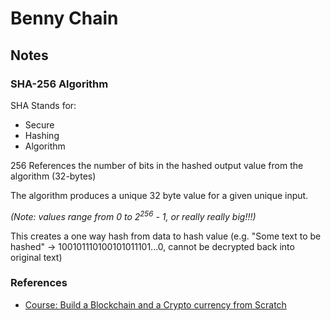 # Benny Chain
## Notes
### SHA-256 Algorithm
SHA Stands for:
- Secure
- Hashing
- Algorithm

256 References the number of bits in the hashed output value from the algorithm (32-bytes)

The algorithm produces a unique 32 byte value for a given unique input. 

_(Note: values range from 0 to 2<sup>256</sup> - 1, or really really big!!!)_

This creates a one way hash from data to hash value (e.g. "Some text to be hashed" -> 100101110100101011101...0, cannot be decrypted back into original text)

### References
- [Course: Build a Blockchain and a Crypto currency from Scratch](https://www.udemy.com/course/build-blockchain/)